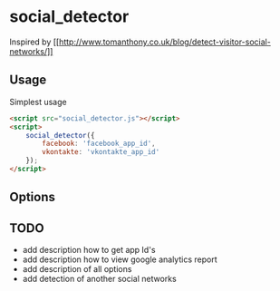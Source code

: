 # social_detector

Inspired by [[http://www.tomanthony.co.uk/blog/detect-visitor-social-networks/]]

## Usage

Simplest usage

```html
<script src="social_detector.js"></script>
<script>
	social_detector({
		facebook: 'facebook_app_id',
		vkontakte: 'vkontakte_app_id'
	});
</script>
```

## Options

## TODO

  - add description how to get app Id's
  - add description how to view google analytics report
  - add description of all options
  - add detection of another social networks
